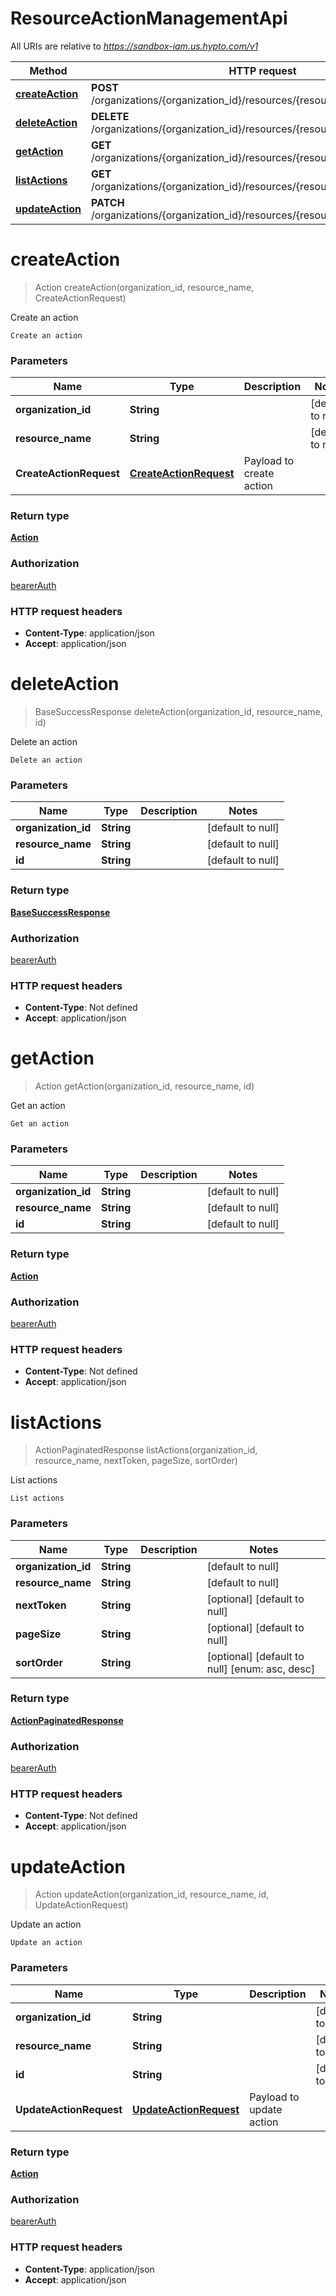 # ResourceActionManagementApi

All URIs are relative to *https://sandbox-iam.us.hypto.com/v1*

Method | HTTP request | Description
------------- | ------------- | -------------
[**createAction**](ResourceActionManagementApi.md#createAction) | **POST** /organizations/{organization_id}/resources/{resource_name}/actions | Create an action
[**deleteAction**](ResourceActionManagementApi.md#deleteAction) | **DELETE** /organizations/{organization_id}/resources/{resource_name}/actions/{id} | Delete an action
[**getAction**](ResourceActionManagementApi.md#getAction) | **GET** /organizations/{organization_id}/resources/{resource_name}/actions/{id} | Get an action
[**listActions**](ResourceActionManagementApi.md#listActions) | **GET** /organizations/{organization_id}/resources/{resource_name}/actions | List actions
[**updateAction**](ResourceActionManagementApi.md#updateAction) | **PATCH** /organizations/{organization_id}/resources/{resource_name}/actions/{id} | Update an action


<a name="createAction"></a>
# **createAction**
> Action createAction(organization\_id, resource\_name, CreateActionRequest)

Create an action

    Create an action

### Parameters

Name | Type | Description  | Notes
------------- | ------------- | ------------- | -------------
 **organization\_id** | **String**|  | [default to null]
 **resource\_name** | **String**|  | [default to null]
 **CreateActionRequest** | [**CreateActionRequest**](../Models/CreateActionRequest.md)| Payload to create action |

### Return type

[**Action**](../Models/Action.md)

### Authorization

[bearerAuth](../README.md#bearerAuth)

### HTTP request headers

- **Content-Type**: application/json
- **Accept**: application/json

<a name="deleteAction"></a>
# **deleteAction**
> BaseSuccessResponse deleteAction(organization\_id, resource\_name, id)

Delete an action

    Delete an action

### Parameters

Name | Type | Description  | Notes
------------- | ------------- | ------------- | -------------
 **organization\_id** | **String**|  | [default to null]
 **resource\_name** | **String**|  | [default to null]
 **id** | **String**|  | [default to null]

### Return type

[**BaseSuccessResponse**](../Models/BaseSuccessResponse.md)

### Authorization

[bearerAuth](../README.md#bearerAuth)

### HTTP request headers

- **Content-Type**: Not defined
- **Accept**: application/json

<a name="getAction"></a>
# **getAction**
> Action getAction(organization\_id, resource\_name, id)

Get an action

    Get an action

### Parameters

Name | Type | Description  | Notes
------------- | ------------- | ------------- | -------------
 **organization\_id** | **String**|  | [default to null]
 **resource\_name** | **String**|  | [default to null]
 **id** | **String**|  | [default to null]

### Return type

[**Action**](../Models/Action.md)

### Authorization

[bearerAuth](../README.md#bearerAuth)

### HTTP request headers

- **Content-Type**: Not defined
- **Accept**: application/json

<a name="listActions"></a>
# **listActions**
> ActionPaginatedResponse listActions(organization\_id, resource\_name, nextToken, pageSize, sortOrder)

List actions

    List actions

### Parameters

Name | Type | Description  | Notes
------------- | ------------- | ------------- | -------------
 **organization\_id** | **String**|  | [default to null]
 **resource\_name** | **String**|  | [default to null]
 **nextToken** | **String**|  | [optional] [default to null]
 **pageSize** | **String**|  | [optional] [default to null]
 **sortOrder** | **String**|  | [optional] [default to null] [enum: asc, desc]

### Return type

[**ActionPaginatedResponse**](../Models/ActionPaginatedResponse.md)

### Authorization

[bearerAuth](../README.md#bearerAuth)

### HTTP request headers

- **Content-Type**: Not defined
- **Accept**: application/json

<a name="updateAction"></a>
# **updateAction**
> Action updateAction(organization\_id, resource\_name, id, UpdateActionRequest)

Update an action

    Update an action

### Parameters

Name | Type | Description  | Notes
------------- | ------------- | ------------- | -------------
 **organization\_id** | **String**|  | [default to null]
 **resource\_name** | **String**|  | [default to null]
 **id** | **String**|  | [default to null]
 **UpdateActionRequest** | [**UpdateActionRequest**](../Models/UpdateActionRequest.md)| Payload to update action |

### Return type

[**Action**](../Models/Action.md)

### Authorization

[bearerAuth](../README.md#bearerAuth)

### HTTP request headers

- **Content-Type**: application/json
- **Accept**: application/json

